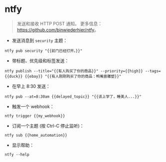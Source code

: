 # ntfy

> 发送和接收 HTTP POST 通知。
> 更多信息：<https://github.com/binwiederhier/ntfy>。

- 发送消息到 `security` 主题：

`ntfy pub security "{{前门已经打开。}}"`

- 带标题、优先级和标签发送：

`ntfy publish --title="{{有人购买了你的商品}}" --priority={{high}} --tags={{duck}} {{ebay}} "{{有人刚刚购买了你的商品：鸭嘴兽雕塑}}"`

- 在早上 8:30 发送：

`ntfy pub --at=8:30am {{delayed_topic}} "{{该上学了，睡美人...}}"`

- 触发一个 webhook：

`ntfy trigger {{my_webhook}}`

- 订阅一个主题 (按 Ctrl-C 停止监听)：

`ntfy sub {{home_automation}}`

- 显示帮助：

`ntfy --help`